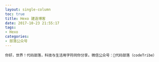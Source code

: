 ```yaml
---
layout: single-column
toc: true
title: Hexo 建造博客
date: 2017-10-23 21:55:17
tags:
- Hexo
categories:
- 部落公众号
---
```

    你好，世界！代码部落，科技与生活用字符同你分享。微信公众号：代码部落（codeTribe）